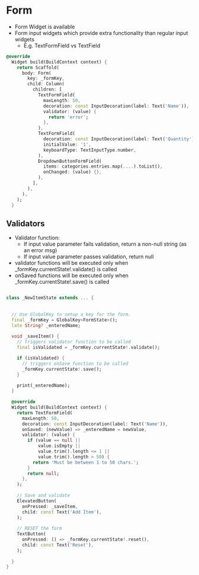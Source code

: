 # Form
- Form Widget is available
- Form input widgets which provide extra functionality than regular input widgets
  - E.g. TextFormField vs TextField
 
```dart
@override
  Widget build(BuildContext context) {
    return Scaffold(
      body: Form(
        key: _formKey,
        child: Column(
          children: [
            TextFormField(
              maxLength: 50,
              decoration: const InputDecoration(label: Text('Name')),
              validator: (value) {
                return 'error';
              },
            ),
            TextFormField(
              decoration: const InputDecoration(label: Text('Quantity')),
              initialValue: '1',
              keyboardType: TextInputType.number,
            ),
            DropdownButtonFormField(
              items: categories.entries.map(....).toList(),
              onChanged: (value) {},
            ),
          ],
        ),
      ),
    );
  }
```

## Validators
- Validator function:
  - If input value parameter fails validation, return a non-null string (as an error msg)
  - If input value parameter passes validation, return null
- validator functions will be executed only when _formKey.currentState!.validate() is called
- onSaved functions will be executed only when _formKey.currentState!.save() is called
```dart

class _NewItemState extends ... {
  
  
  // Use GlobalKey to setup a key for the form.
  final _formKey = GlobalKey<FormState>();
  late String? _enteredName;
  
  void _saveItem() {
    // triggers validator function to be called
    final isValidated = _formKey.currentState!.validate();

    if (isValidated) {
      // triggers onSave function to be called
      _formKey.currentState!.save();
    }

    print(_enteredName);
  }
  
  @override
  Widget build(BuildContext context) {
    return TextFormField(
      maxLength: 50,
      decoration: const InputDecoration(label: Text('Name')),
      onSaved: (newValue) => _enteredName = newValue,
      validator: (value) {
        if (value == null ||
            value.isEmpty ||
            value.trim().length <= 1 ||
            value.trim().length > 50) {
          return 'Must be between 1 to 50 chars.';
        }
        return null;
      },
    );
  
    // Save and validate
    ElevatedButton(
      onPressed: _saveItem,
      child: const Text('Add Item'),
    );
  
    // RESET the form
    TextButton(
      onPressed: () => _formKey.currentState!.reset(),
      child: const Text('Reset'),
    );
  
  }
}
```

